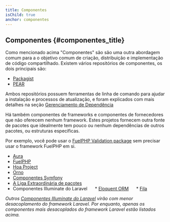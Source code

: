 ```yaml
---
title: Componentes
isChild: true
anchor: componentes
---
```


## Componentes {#componentes_title}

Como mencionado acima "Componentes" são são uma outra abordagem comum para a o objetivo comum de criação, distribuição
e implementação de código compartilhado. Existem vários repositórios de componentes, os dois principais são:

* [Packagist](/#composer_and_packagist)
* [PEAR](/#pear)

Ambos repositórios possuem ferramentas de linha de comando para ajudar a instalação e processos de atualização,
e foram explicados com mais detalhes na seção [Gerenciamento de Dependência]

Há também componentes de frameworks e componentes de fornecedores que não oferecem nenhum framework. Estes projetos fornecem outra fonte de pacotes que idealmente tem pouco ou nenhum dependências de outros pacotes, ou estruturas específicas.

Por exemplo, você pode usar o [FuelPHP Validation package] sem precisar usar o framework
FuelPHP em si.

  [Gerenciamento de Dependência]: /#dependency_management
  [FuelPHP Validation package]: https://github.com/fuelphp/validation

* [Aura](http://auraphp.github.com/)
* [FuelPHP](https://github.com/fuelphp)
* [Hoa Project](https://github.com/hoaproject)
* [Orno](https://github.com/orno)
* [Componentes Symfony](http://symfony.com/doc/current/components/index.html)
* [A Liga Extraordinária de pacotes](http://thephpleague.com/)
* Componentes Illuminate do Laravel
     * [Eloquent ORM](https://github.com/illuminate/database)
     * [Fila](https://github.com/illuminate/queue)

_Outros [Componentes Illuminate do Laravel](https://github.com/illuminate) virão com menor desacoplamento do framework Laravel.
Por enquanto, apenas os componentes mais desacoplados do framework Laravel estão listados acima._
